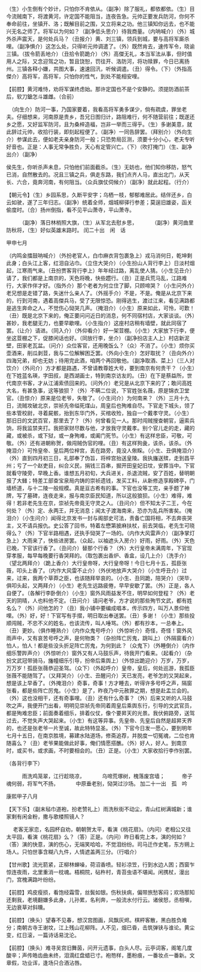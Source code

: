 <!-- { "loadSidebar": true } -->
  （生）小生倒有个妙计，只怕你不肯依从。（副净）除了服礼，都依都依。（生）目今流贼南下，将渡黄河，许定国不能阻当，连夜告急。元帅正要发兵防河，你何不奉命前往，坐镇开、洛；既解目前之围，又立将来之功。他三镇知你远去，也不能兴无名之师了。将军以为何如？（副净低头思介）待我商量。（内呐喊介）（外）城外杀声震天，是何处兵马？（丑报介）黄、刘三镇，领兵到城，要与高将军廝杀哩。（副净惧介）这怎么处，只得听元帅调遣了。（外）既然肯去，速传军令，晓谕三镇。（拔令箭丢地介）（丑拾令箭跪介）（外）高傑无礼，本当军法从事，但时值用人之际，又念迎驾之功，暂且饶恕，罚往开、洛防河，将功赎罪，今日已离扬州。三镇各释小嫌，共图大事，速速回汛，听候调遣。（丑）得令。（下）（外指高傑介）高将军，高将军，只怕你的性气，到处不能相安哩。

【前腔】黄河难恃，劝将军谋终虑始。那许定国也不是个安静的。须提防酒前茶后，软刀鎗怎斗雄雌。（合前）

　（向生介）防河一事，乃国家要着，我看高将军勇多谋少，倘有疏虞，罪坐老夫。仔细想来，河南原是贵乡，吾兄日图归计，路阻难行，何不随营前往；既遂还乡之愿，又好监军防河，且为桑梓造福，岂非一举而三得乎。（生）多谢美意，就此辞过元帅，收拾行装，即刻起程便了。（副净）一同告辞罢。（拜别介）（外向生介）参谋此去，便如老夫亲身防河一般；只恐势局叵测，须要十分小心，老夫专听好音也。正是：人事无常争胜负，天心有定管兴亡。（下）（吹打掩门）（生、副净出介）（副净）

 侯先生，你听杀声未息，只怕他们前面截杀。（生）无妨也，他们知你移防，怒气已消，自然散去的。况且三镇之兵，俱走东路，我们点齐人马，直出北门，从天长、六合，竟奔河南，有何阻当。（众兵旗仗伺候介）（副净）就此起程。（行介）

【朝元令】（生）乡园系思，久断平安字；乌栖一枝，郁郁难居此。结伴还乡，白云如驶，遂了三年归志。（副净）统着全师，烟城柳驿行参差；莫逞旧雄姿，函关偷度时。（合）扬州倒指，看不见平山萧寺，平山萧寺。

　　　（副净）落日林梢照大旗，（生）从军北去慰乡思，
　　　（副净）黄河曲里防秋将，（生）好似英雄末路时。
闰二十出　闲　话

甲申七月

  （内鸣金擂鼓呐喊介）（外扮老官人，白巾麻衣背包裹急上）戎马消何日，乾坤剩此身；白头江上客，红泪自沾巾。（立住大哭介）（小生扮山人背行李上）日淡村烟起，江寒雨气来。（丑扮贾客背行李上）年年经过路，离乱使人猜。（小生见丑介）请了，我们都是上南京的，天色将晚，快些趱行。（丑）正是兵荒马乱，江路难行，大家作伴才好。（指外介）那个老者为何立住了脚，只顾啼哭？（小生问外介）老兄想是走错了路，失迷什么亲人了。（外摇手介）不是，不是。俺是从北京下来的，行到河南，遇着高傑兵马，受了无限惊恐。刚得逃生，渡过江来，看见满路都是逃生奔命之人，不觉伤心恸哭几声。（掩泪介）（小生）原来如此，可怜，可歎！（丑）既是北京下来的，俺正要问问近日的消息，何不同宿村店，大家谈谈。（外）甚妙，我老腿无力，也要早歇哩。（小生指介）这座村店稍有墙壁，就此同宿了罢。（让介）请进。（同入介）（外仰看介）好一架荳棚。（小生）大家放下行李，便坐这荳棚之下，促膝闲话也好。（同放行李，坐介）（副净扮店主人上）村店新泥壁，田家老瓦盆。（问介）众位客官，还用晚饭么？（众）不消了。（小生）烦你买壶酒来，削瓜剥荳，我与二位解解困乏罢。（外向小生介）怎好取扰？（丑向外介）四海兄弟，却也无妨；待用完此酒，咱两个再回敬他。（副净取酒、菜上）（三人对饮介）（外问介）方才都是路遇，不曾请教尊姓大号，要到南京有何贵干？（小生）在下姓蓝名瑛，字田叔，是西湖画士，特到南京访友的。（丑）在下是蔡益所，世代南京书客，才从江浦索债回来的。（问外介）老兄是从北京下来的了；敢问高姓大名，有甚急事，这等狼狈？（外）不瞒二位说，下官姓张名薇，原是锦衣卫堂官。（丑惊介）原来是位老爷，失敬了。（小生问介）为何南来？（外）三月十九日，流贼攻破北京，崇祯先帝缢死煤山，周皇后也殉难自尽。下官走下城头，领了些本管校尉，寻着屍骸，抬到东华门外，买棺收殓，独自一个戴孝守灵。（小生）那旧日的文武百官，那里去了？（外）何曾看见一人。那时闯贼搜查朝官，逼索兵饷，将我监禁夹打。我把家财尽数与他，才放我守灵戴孝。别个官儿走的走，藏的藏，或被杀，或下狱，或一身殉难，或阖门死节。（小生）有这样忠臣，可敬，可敬。（外）还有进朝称贺，做闯贼伪官的哩。（丑）有这样狗彘，该杀，该杀。（外掩泪介）可怜皇帝、皇后两位梓宫，丢在路旁，竟没人偢睬。（小生、丑俱掩泪介）（外）直到四月初三日，礼部奉了伪旨，将梓宫抬送皇陵。我执旛送殡，走到昌平州；亏了一个赵吏目，纠合义民，捐钱三百串，掘开田皇妃旧坟，安葬当中。下官就看守陵旁，早晚上香。谁想五月初旬，大兵进关，杀退流贼，安了百姓，替明朝报了大雠；特差工部查宝泉局内铸的崇祯遗钱，发买工料，从新修造享殿碑亭，门墙桥道，与十二陵一般规模。真是亘古希有的事。下官也没等工完，亲手题了神牌，写了墓碑，连夜走来，报与南京臣民知道，所以这般狼狈。（小生）难得，难得！若非老先生在京，崇祯先帝竟无守灵之人。（丑问介）但不知太子二王，今在何处？（外）定、永两王，并无消息；闻太子渡海南来，恐亦为乱兵所害矣。（掩泪介）（小生问介）闻得北京发书一封与阁部史可法，责备亡国将相，不去奔丧哭主，又不请兵报仇。史公答了回书，特着左懋第披麻扶杖，前去哭临，老先生可晓得么？（外）下官半路相遇，还执手恸哭了一场的。（内作大风雷声介）（副净掌灯急上）大雨来了，快些进房罢。（众起，以袖遮头入房介）好雨，好雨。（外）天色已晚，下官该行香了。（丑问介）替那个行香？（外）大行皇帝未满周年，下官现穿孝服，每早每晚要行香哭拜的。（取包裹出香炉、香盒，设几上介）（洗手介）（望北两拜介）（跪上香介）大行皇帝呀，大行皇帝呀！今日七月十五，孤臣张薇，叩头上香了。（内作大风雷不止介）（外伏地放声大哭介）（小生呼丑介）过来，过来，我两个草莽之臣，也该随拜举哀的。（小生、丑同跪，陪哭介）（哭毕，俱叩头起，又两拜介）（小生）老先生远路疲倦，早早安歇了罢。（外）正是，各人自便了。（各解行李卧倒介）（小生）窗外风雨益发不住，明早如何登程？（外）老天的阴晴，人也料他不定。（丑问介）请问老爷，方才说的那些殉节文武，都有姓名么？（外）问他怎的？（丑）我小铺中要编成唱本，传示四方，叫万人景仰他哩。（外）好，好！下官写有手摺，明日取出奉送罢。（丑）多谢！（小生）那些投顺闯贼，不忠不义的姓名，也该流传，叫人唾骂。（外）都有抄本，一总奉上。（丑）更妙。（俱作睡熟介）（内作众鬼号呼介）（外惊听介）奇怪，奇怪！窗外风雨声中，又有哀苦号呼之声，是何物类？（杂扮阵亡厉鬼，跳叫上）（外隔窗看介）怕人，怕人！都是些没头折足阵亡厉鬼，为何到此？（众鬼下）（外睡倒介）（内作细乐警跸声介）（外惊听介）窗外又有人马鼓乐声，待我开门看来。（起看介）（杂扮文武冠带骑马，旛幢细乐引导，扮帝后乘舆上）（外惊出跪迎介）万岁，万岁，万万岁！孤臣张薇恭迎圣驾。（众下）（外起呼介）皇帝，皇后，何处巡游，我孤臣张薇不能随驾了。（又拜哭介）（小生、丑醒问介）天已发亮，老爷怎的又哭起来，想是该上早香了。（外掩泪介）奇事，奇事！方才睡去，听得许多号呼之声，隔窗张看，都是些阵亡厉鬼。（小生）是了，昨夜乃中元赦罪之期，想是赴盂兰会的。（外）这也没相干，还有奇事哩。（丑）还有什么奇事？（外）后来又听的人马鼓吹之声，我便开门出看，明明见崇祯先帝同着周皇后乘舆东行，引导的文武官员，都是殉难忠臣；前面奏着细乐，排着仪仗，像个要昇天的光景。我伏俯路旁，送驾过去，不觉失声大哭起来。（小生）有这等异事。先皇帝、先皇后自然是超昇天界的，也还是张老爷一片至诚，故此特特显圣。（外）下官今日发一愿心，要到明年七月十五日，在南京胜境，募建水陆道场，修斋追荐，并脱度一切冤魂，二位也肯随喜么？（丑）老爷果能做此好事，俺们情愿搭醮。（外）好人，好人。到南京时，或买书，或求画，不时要相会的。（丑）正是。（小生）大家收拾行李作别罢。

（各背行李下）

　　　雨洗鸡笼翠，江行趁晓凉，
　　　乌啼荒塚树，槐落废宫墙；
　　　帝子魂何弱，将军气不扬，
　　　中原垂老别，恸哭过沙场。
加二十一出　孤　吟

康熙甲子八月

【天下乐】（副末毡巾道袍，扮老赞礼上）雨洗秋街不动尘，青山红树满城新；谁家剩有闲金粉，撒与歌楼照镜人？

　  老客无家恋，名园杯自劝，朝朝贺太平，看演《桃花扇》。（内问）老相公又往太平园，看演《桃花扇》么？（答）正是。（内问）昨日看完上本，演的何如？（答）演的快意，演的伤心，无端笑哈哈，不觉泪纷纷。司马迁作史笔，东方朔上场人。只怕世事含糊八九件，人情遮盖两三分。（行唱介）

【甘州歌】流光箭紧，正柳林蝉噪，荷沼香喷。轻衫凉笠，行到水边人困；西窗乍惊连夜雨，北里重消一枕魂。梧桐院，砧杵村，青苔虫语不堪闻。闲携杖，漫出门，宫槐满路叶纷纷。

【前腔】鸡皮瘦损，看饱经霜雪，丝鬓如银。伤秋扶病，偏带旅愁客闷；欢场那知还剩我，老境翻嫌多此身。儿孙累，名利奔，一般流水付行云。诸侯怒，丞相嗔，无边衰草对斜曛。

【前腔】（换头）望春不见春，想汉宫图画，风飘灰烬。棋枰客散，黑白胜负难分；南朝古寺王谢坟，江上残山花柳阵。人不见，烟已昏，击筑弹铗与谁论。黄尘变，红日滚，一篇诗话易沈沦。

【前腔】（换头）难寻吴宫旧舞茵，问开元遗事，白头人尽。云亭词客，阁笔几度酸辛；声传皓齿曲未终，泪滴红盘蜡已寸。袍笏样，墨粉痕，一番妆点一番新。文章假，功业诨，逢场只合酒沾唇。

